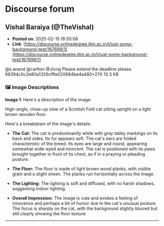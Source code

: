 # Discourse forum

## Vishal Baraiya (@TheVishal)
- **Posted on**: 2025-02-15 16:55:08
- **Link**: [https://discourse.onlinedegree.iitm.ac.in/t/just-some-background-test/167699/1](https://discourse.onlinedegree.iitm.ac.in/t/just-some-background-test/167699/1)

@s.anand @carlton @Jivraj
Please extend the deadline please. 
88394c0c2e80a1326cfffe020684be4a480×270 10.3 KB

### 🖼 Image Descriptions

**Image 1**: Here's a description of the image:

High-angle, close-up view of a Scottish Fold cat sitting upright on a light brown wooden floor. 


Here's a breakdown of the image's details:

* **The Cat:** The cat is predominantly white with gray tabby markings on its back and sides. Its fur appears soft. The cat's ears are folded characteristic of the breed. Its eyes are large and round, appearing somewhat wide-eyed and innocent. The cat is positioned with its paws brought together in front of its chest, as if in a praying or pleading posture.

* **The Floor:** The floor is made of light brown wood planks, with visible grain and a slight sheen. The planks run horizontally across the image.

* **The Lighting:** The lighting is soft and diffused, with no harsh shadows, suggesting indoor lighting.

* **Overall Impression:** The image is cute and evokes a feeling of innocence and perhaps a bit of humor due to the cat's unusual posture. The focus is sharply on the cat, with the background slightly blurred but still clearly showing the floor texture.

---
